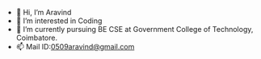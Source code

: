 - 👋 Hi, I’m Aravind
- 👀 I’m interested in Coding
- 🌱 I’m currently pursuing BE CSE at Government College of Technology, Coimbatore.
- 📫 Mail ID:0509aravind@gmail.com

<!---
Aravind0509/Aravind0509 is a ✨ special ✨ repository because its `README.md` (this file) appears on your GitHub profile.
You can click the Preview link to take a look at your changes.
--->
